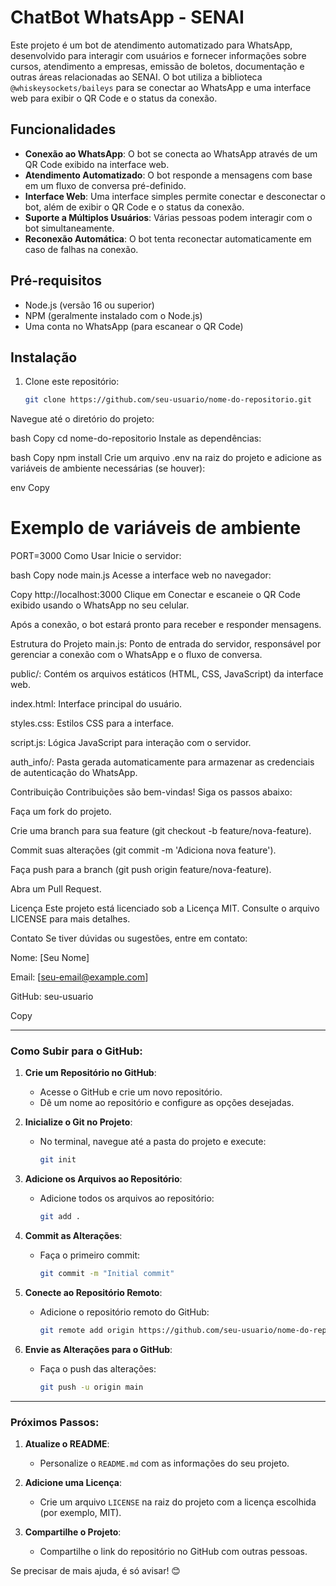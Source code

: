 # ChatBot WhatsApp - SENAI

Este projeto é um bot de atendimento automatizado para WhatsApp, desenvolvido para interagir com usuários e fornecer informações sobre cursos, atendimento a empresas, emissão de boletos, documentação e outras áreas relacionadas ao SENAI. O bot utiliza a biblioteca `@whiskeysockets/baileys` para se conectar ao WhatsApp e uma interface web para exibir o QR Code e o status da conexão.

## Funcionalidades

- **Conexão ao WhatsApp**: O bot se conecta ao WhatsApp através de um QR Code exibido na interface web.
- **Atendimento Automatizado**: O bot responde a mensagens com base em um fluxo de conversa pré-definido.
- **Interface Web**: Uma interface simples permite conectar e desconectar o bot, além de exibir o QR Code e o status da conexão.
- **Suporte a Múltiplos Usuários**: Várias pessoas podem interagir com o bot simultaneamente.
- **Reconexão Automática**: O bot tenta reconectar automaticamente em caso de falhas na conexão.

## Pré-requisitos

- Node.js (versão 16 ou superior)
- NPM (geralmente instalado com o Node.js)
- Uma conta no WhatsApp (para escanear o QR Code)

## Instalação

1. Clone este repositório:

   ```bash
   git clone https://github.com/seu-usuario/nome-do-repositorio.git
Navegue até o diretório do projeto:

bash
Copy
cd nome-do-repositorio
Instale as dependências:

bash
Copy
npm install
Crie um arquivo .env na raiz do projeto e adicione as variáveis de ambiente necessárias (se houver):

env
Copy
# Exemplo de variáveis de ambiente
PORT=3000
Como Usar
Inicie o servidor:

bash
Copy
node main.js
Acesse a interface web no navegador:

Copy
http://localhost:3000
Clique em Conectar e escaneie o QR Code exibido usando o WhatsApp no seu celular.

Após a conexão, o bot estará pronto para receber e responder mensagens.

Estrutura do Projeto
main.js: Ponto de entrada do servidor, responsável por gerenciar a conexão com o WhatsApp e o fluxo de conversa.

public/: Contém os arquivos estáticos (HTML, CSS, JavaScript) da interface web.

index.html: Interface principal do usuário.

styles.css: Estilos CSS para a interface.

script.js: Lógica JavaScript para interação com o servidor.

auth_info/: Pasta gerada automaticamente para armazenar as credenciais de autenticação do WhatsApp.

Contribuição
Contribuições são bem-vindas! Siga os passos abaixo:

Faça um fork do projeto.

Crie uma branch para sua feature (git checkout -b feature/nova-feature).

Commit suas alterações (git commit -m 'Adiciona nova feature').

Faça push para a branch (git push origin feature/nova-feature).

Abra um Pull Request.

Licença
Este projeto está licenciado sob a Licença MIT. Consulte o arquivo LICENSE para mais detalhes.

Contato
Se tiver dúvidas ou sugestões, entre em contato:

Nome: [Seu Nome]

Email: [seu-email@example.com]

GitHub: seu-usuario

Copy

---

### **Como Subir para o GitHub:**

1. **Crie um Repositório no GitHub**:
   - Acesse o GitHub e crie um novo repositório.
   - Dê um nome ao repositório e configure as opções desejadas.

2. **Inicialize o Git no Projeto**:
   - No terminal, navegue até a pasta do projeto e execute:

     ```bash
     git init
     ```

3. **Adicione os Arquivos ao Repositório**:
   - Adicione todos os arquivos ao repositório:

     ```bash
     git add .
     ```

4. **Commit as Alterações**:
   - Faça o primeiro commit:

     ```bash
     git commit -m "Initial commit"
     ```

5. **Conecte ao Repositório Remoto**:
   - Adicione o repositório remoto do GitHub:

     ```bash
     git remote add origin https://github.com/seu-usuario/nome-do-repositorio.git
     ```

6. **Envie as Alterações para o GitHub**:
   - Faça o push das alterações:

     ```bash
     git push -u origin main
     ```

---

### **Próximos Passos:**

1. **Atualize o README**:
   - Personalize o `README.md` com as informações do seu projeto.

2. **Adicione uma Licença**:
   - Crie um arquivo `LICENSE` na raiz do projeto com a licença escolhida (por exemplo, MIT).

3. **Compartilhe o Projeto**:
   - Compartilhe o link do repositório no GitHub com outras pessoas.

Se precisar de mais ajuda, é só avisar! 😊
